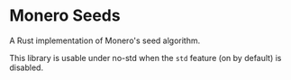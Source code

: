 # Monero Seeds

A Rust implementation of Monero's seed algorithm.

This library is usable under no-std when the `std` feature (on by default) is
disabled.
